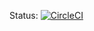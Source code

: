 Status: [![CircleCI](https://dl.circleci.com/status-badge/img/gh/naumanakram-km/SampleReactApp-CircleCI/tree/main.svg?style=svg)](https://dl.circleci.com/status-badge/redirect/gh/naumanakram-km/SampleReactApp-CircleCI/tree/main)
